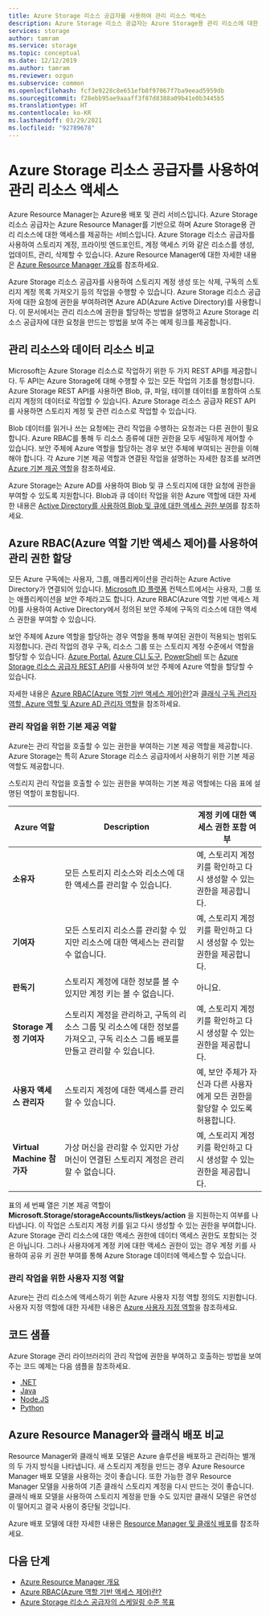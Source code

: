```yaml
---
title: Azure Storage 리소스 공급자를 사용하여 관리 리소스 액세스
description: Azure Storage 리소스 공급자는 Azure Storage용 관리 리소스에 대한 액세스를 제공하는 서비스입니다. Azure Storage 리소스 공급자를 사용하여 스토리지 계정, 프라이빗 엔드포인트, 계정 액세스 키와 같은 리소스를 생성, 업데이트, 관리, 삭제할 수 있습니다.
services: storage
author: tamram
ms.service: storage
ms.topic: conceptual
ms.date: 12/12/2019
ms.author: tamram
ms.reviewer: ozgun
ms.subservice: common
ms.openlocfilehash: fcf3e9228c8e651efb8f97067f7ba9eead5959db
ms.sourcegitcommit: f28ebb95ae9aaaff3f87d8388a09b41e0b3445b5
ms.translationtype: HT
ms.contentlocale: ko-KR
ms.lasthandoff: 03/29/2021
ms.locfileid: "92789678"
---
```

# <a name="use-the-azure-storage-resource-provider-to-access-management-resources"></a>Azure Storage 리소스 공급자를 사용하여 관리 리소스 액세스

Azure Resource Manager는 Azure용 배포 및 관리 서비스입니다. Azure Storage 리소스 공급자는 Azure Resource Manager를 기반으로 하며 Azure Storage용 관리 리소스에 대한 액세스를 제공하는 서비스입니다. Azure Storage 리소스 공급자를 사용하여 스토리지 계정, 프라이빗 엔드포인트, 계정 액세스 키와 같은 리소스를 생성, 업데이트, 관리, 삭제할 수 있습니다. Azure Resource Manager에 대한 자세한 내용은 [Azure Resource Manager 개요](../../azure-resource-manager/management/overview.md)를 참조하세요.

Azure Storage 리소스 공급자를 사용하여 스토리지 계정 생성 또는 삭제, 구독의 스토리지 계정 목록 가져오기 등의 작업을 수행할 수 있습니다. Azure Storage 리소스 공급자에 대한 요청에 권한을 부여하려면 Azure AD(Azure Active Directory)를 사용합니다. 이 문서에서는 관리 리소스에 권한을 할당하는 방법을 설명하고 Azure Storage 리소스 공급자에 대한 요청을 만드는 방법을 보여 주는 예제 링크를 제공합니다.

## <a name="management-resources-versus-data-resources"></a>관리 리소스와 데이터 리소스 비교

Microsoft는 Azure Storage 리소스로 작업하기 위한 두 가지 REST API를 제공합니다. 두 API는 Azure Storage에 대해 수행할 수 있는 모든 작업의 기초를 형성합니다. Azure Storage REST API를 사용하면 Blob, 큐, 파일, 테이블 데이터를 포함하여 스토리지 계정의 데이터로 작업할 수 있습니다. Azure Storage 리소스 공급자 REST API를 사용하면 스토리지 계정 및 관련 리소스로 작업할 수 있습니다.

Blob 데이터를 읽거나 쓰는 요청에는 관리 작업을 수행하는 요청과는 다른 권한이 필요합니다. Azure RBAC를 통해 두 리소스 종류에 대한 권한을 모두 세밀하게 제어할 수 있습니다. 보안 주체에 Azure 역할을 할당하는 경우 보안 주체에 부여되는 권한을 이해해야 합니다. 각 Azure 기본 제공 역할과 연결된 작업을 설명하는 자세한 참조를 보려면 [Azure 기본 제공 역할](../../role-based-access-control/built-in-roles.md)을 참조하세요.

Azure Storage는 Azure AD를 사용하여 Blob 및 큐 스토리지에 대한 요청에 권한을 부여할 수 있도록 지원합니다. Blob과 큐 데이터 작업을 위한 Azure 역할에 대한 자세한 내용은 [Active Directory를 사용하여 Blob 및 큐에 대한 액세스 권한 부여](storage-auth-aad.md)를 참조하세요.

## <a name="assign-management-permissions-with-azure-role-based-access-control-azure-rbac"></a>Azure RBAC(Azure 역할 기반 액세스 제어)를 사용하여 관리 권한 할당

모든 Azure 구독에는 사용자, 그룹, 애플리케이션을 관리하는 Azure Active Directory가 연결되어 있습니다. [Microsoft ID 플랫폼](../../active-directory/develop/index.yml) 컨텍스트에서는 사용자, 그룹 또는 애플리케이션을 보안 주체라고도 합니다. Azure RBAC(Azure 역할 기반 액세스 제어)를 사용하여 Active Directory에서 정의된 보안 주체에 구독의 리소스에 대한 액세스 권한을 부여할 수 있습니다.

보안 주체에 Azure 역할을 할당하는 경우 역할을 통해 부여된 권한이 적용되는 범위도 지정합니다. 관리 작업의 경우 구독, 리소스 그룹 또는 스토리지 계정 수준에서 역할을 할당할 수 있습니다. [Azure Portal](https://portal.azure.com/), [Azure CLI 도구](/cli/azure/install-classic-cli), [PowerShell](/powershell/azure/) 또는 [Azure Storage 리소스 공급자 REST API](/rest/api/storagerp)를 사용하여 보안 주체에 Azure 역할을 할당할 수 있습니다.

자세한 내용은 [Azure RBAC(Azure 역할 기반 액세스 제어)란?](../../role-based-access-control/overview.md)과 [클래식 구독 관리자 역할, Azure 역할 및 Azure AD 관리자 역할](../../role-based-access-control/rbac-and-directory-admin-roles.md)을 참조하세요.

### <a name="built-in-roles-for-management-operations"></a>관리 작업을 위한 기본 제공 역할

Azure는 관리 작업을 호출할 수 있는 권한을 부여하는 기본 제공 역할을 제공합니다. Azure Storage는 특히 Azure Storage 리소스 공급자에서 사용하기 위한 기본 제공 역할도 제공합니다.

스토리지 관리 작업을 호출할 수 있는 권한을 부여하는 기본 제공 역할에는 다음 표에 설명된 역할이 포함됩니다.

|    Azure 역할    |    Description    |    계정 키에 대한 액세스 권한 포함 여부    |
|---------------------------------|------------------------------------------------------------------------------------------------------------------------------------------------------------------------|---------------------------------------------------------------------------------------|
| **소유자** | 모든 스토리지 리소스와 리소스에 대한 액세스를 관리할 수 있습니다.  | 예, 스토리지 계정 키를 확인하고 다시 생성할 수 있는 권한을 제공합니다. |
| **기여자**  | 모든 스토리지 리소스를 관리할 수 있지만 리소스에 대한 액세스는 관리할 수 없습니다. | 예, 스토리지 계정 키를 확인하고 다시 생성할 수 있는 권한을 제공합니다. |
| **판독기** | 스토리지 계정에 대한 정보를 볼 수 있지만 계정 키는 볼 수 없습니다. | 아니요. |
| **Storage 계정 기여자** | 스토리지 계정을 관리하고, 구독의 리소스 그룹 및 리소스에 대한 정보를 가져오고, 구독 리소스 그룹 배포를 만들고 관리할 수 있습니다. | 예, 스토리지 계정 키를 확인하고 다시 생성할 수 있는 권한을 제공합니다. |
| **사용자 액세스 관리자** | 스토리지 계정에 대한 액세스를 관리할 수 있습니다.   | 예, 보안 주체가 자신과 다른 사용자에게 모든 권한을 할당할 수 있도록 허용합니다. |
| **Virtual Machine 참가자** | 가상 머신을 관리할 수 있지만 가상 머신이 연결된 스토리지 계정은 관리할 수 없습니다.   | 예, 스토리지 계정 키를 확인하고 다시 생성할 수 있는 권한을 제공합니다. |

표의 세 번째 열은 기본 제공 역할이 **Microsoft.Storage/storageAccounts/listkeys/action** 을 지원하는지 여부를 나타냅니다. 이 작업은 스토리지 계정 키를 읽고 다시 생성할 수 있는 권한을 부여합니다. Azure Storage 관리 리소스에 대한 액세스 권한에 데이터 액세스 권한도 포함되는 것은 아닙니다. 그러나 사용자에게 계정 키에 대한 액세스 권한이 있는 경우 계정 키를 사용하여 공유 키 권한 부여를 통해 Azure Storage 데이터에 액세스할 수 있습니다.

### <a name="custom-roles-for-management-operations"></a>관리 작업을 위한 사용자 지정 역할

Azure는 관리 리소스에 액세스하기 위한 Azure 사용자 지정 역할 정의도 지원합니다. 사용자 지정 역할에 대한 자세한 내용은 [Azure 사용자 지정 역할](../../role-based-access-control/custom-roles.md)을 참조하세요.

## <a name="code-samples"></a>코드 샘플

Azure Storage 관리 라이브러리의 관리 작업에 권한을 부여하고 호출하는 방법을 보여 주는 코드 예제는 다음 샘플을 참조하세요.

- [.NET](https://github.com/Azure-Samples/storage-dotnet-resource-provider-getting-started)
- [Java](https://github.com/Azure-Samples/storage-java-manage-storage-accounts)
- [Node.JS](https://github.com/Azure-Samples/storage-node-resource-provider-getting-started)
- [Python](https://github.com/Azure-Samples/storage-python-manage)

## <a name="azure-resource-manager-versus-classic-deployments"></a>Azure Resource Manager와 클래식 배포 비교

Resource Manager와 클래식 배포 모델은 Azure 솔루션을 배포하고 관리하는 별개의 두 가지 방식을 나타냅니다. 새 스토리지 계정을 만드는 경우 Azure Resource Manager 배포 모델을 사용하는 것이 좋습니다. 또한 가능한 경우 Resource Manager 모델을 사용하여 기존 클래식 스토리지 계정을 다시 만드는 것이 좋습니다. 클래식 배포 모델을 사용하여 스토리지 계정을 만들 수도 있지만 클래식 모델은 유연성이 떨어지고 결국 사용이 중단될 것입니다.

Azure 배포 모델에 대한 자세한 내용은 [Resource Manager 및 클래식 배포](../../azure-resource-manager/management/deployment-models.md)를 참조하세요.

## <a name="next-steps"></a>다음 단계

- [Azure Resource Manager 개요](../../azure-resource-manager/management/overview.md)
- [Azure RBAC(Azure 역할 기반 액세스 제어)란?](../../role-based-access-control/overview.md)
- [Azure Storage 리소스 공급자의 스케일링 수준 목표](scalability-targets-resource-provider.md)